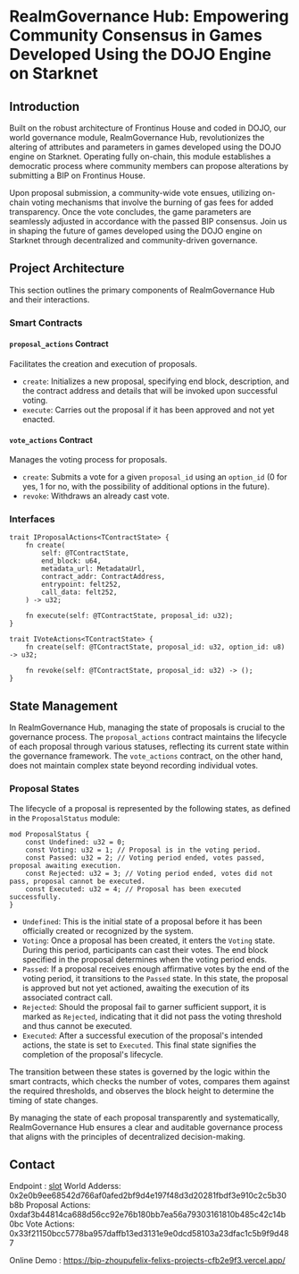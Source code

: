 # RealmGovernance Hub: Empowering Community Consensus in Games Developed Using the DOJO Engine on Starknet

## Introduction

Built on the robust architecture of Frontinus House and coded in DOJO, our world governance module, RealmGovernance Hub, revolutionizes the altering of attributes and parameters in games developed using the DOJO engine on Starknet. Operating fully on-chain, this module establishes a democratic process where community members can propose alterations by submitting a BIP on Frontinus House.

Upon proposal submission, a community-wide vote ensues, utilizing on-chain voting mechanisms that involve the burning of gas fees for added transparency. Once the vote concludes, the game parameters are seamlessly adjusted in accordance with the passed BIP consensus. Join us in shaping the future of games developed using the DOJO engine on Starknet through decentralized and community-driven governance.

## Project Architecture

This section outlines the primary components of RealmGovernance Hub and their interactions.

### Smart Contracts

#### `proposal_actions` Contract

Facilitates the creation and execution of proposals.

- `create`: Initializes a new proposal, specifying end block, description, and the contract address and details that will be invoked upon successful voting.
- `execute`: Carries out the proposal if it has been approved and not yet enacted.

#### `vote_actions` Contract

Manages the voting process for proposals.

- `create`: Submits a vote for a given `proposal_id` using an `option_id` (0 for yes, 1 for no, with the possibility of additional options in the future).
- `revoke`: Withdraws an already cast vote.

### Interfaces

```cairo
trait IProposalActions<TContractState> {
    fn create(
        self: @TContractState,
        end_block: u64,
        metadata_url: MetadataUrl,
        contract_addr: ContractAddress,
        entrypoint: felt252,
        call_data: felt252,
    ) -> u32;

    fn execute(self: @TContractState, proposal_id: u32);
}

trait IVoteActions<TContractState> {
    fn create(self: @TContractState, proposal_id: u32, option_id: u8) -> u32;

    fn revoke(self: @TContractState, proposal_id: u32) -> ();
}
```

## State Management

In RealmGovernance Hub, managing the state of proposals is crucial to the governance process. The `proposal_actions` contract maintains the lifecycle of each proposal through various statuses, reflecting its current state within the governance framework. The `vote_actions` contract, on the other hand, does not maintain complex state beyond recording individual votes.

### Proposal States

The lifecycle of a proposal is represented by the following states, as defined in the `ProposalStatus` module:

```cairo
mod ProposalStatus {
    const Undefined: u32 = 0;
    const Voting: u32 = 1; // Proposal is in the voting period.
    const Passed: u32 = 2; // Voting period ended, votes passed, proposal awaiting execution.
    const Rejected: u32 = 3; // Voting period ended, votes did not pass, proposal cannot be executed.
    const Executed: u32 = 4; // Proposal has been executed successfully.
}
```

- `Undefined`: This is the initial state of a proposal before it has been officially created or recognized by the system.
- `Voting`: Once a proposal has been created, it enters the `Voting` state. During this period, participants can cast their votes. The end block specified in the proposal determines when the voting period ends.
- `Passed`: If a proposal receives enough affirmative votes by the end of the voting period, it transitions to the `Passed` state. In this state, the proposal is approved but not yet actioned, awaiting the execution of its associated contract call.
- `Rejected`: Should the proposal fail to garner sufficient support, it is marked as `Rejected`, indicating that it did not pass the voting threshold and thus cannot be executed.
- `Executed`: After a successful execution of the proposal's intended actions, the state is set to `Executed`. This final state signifies the completion of the proposal's lifecycle.

The transition between these states is governed by the logic within the smart contracts, which checks the number of votes, compares them against the required thresholds, and observes the block height to determine the timing of state changes.

By managing the state of each proposal transparently and systematically, RealmGovernance Hub ensures a clear and auditable governance process that aligns with the principles of decentralized decision-making.


## Contact

Endpoint : [slot](https://api.cartridge.gg/x/dojo-gov-27/katana)
World Adderss: 0x2e0b9ee68542d766af0afed2bf9d4e197f48d3d20281fbdf3e910c2c5b30b8b
Proposal Actions: 0xdaf3b44814ca688d56cc92e76b180bb7ea56a79303161810b485c42c14b0bc
Vote Actions:  0x33f21150bcc5778ba957daffb13ed3131e9e0dcd58103a23dfac1c5b9f9d487

Online Demo : https://bip-zhoupufelix-felixs-projects-cfb2e9f3.vercel.app/
